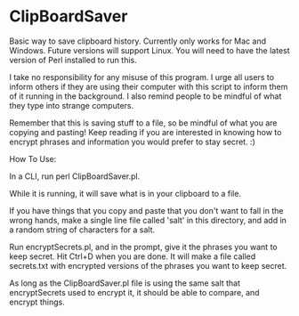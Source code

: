 # ClipBoardSaver
Basic way to save clipboard history. Currently only works for Mac and Windows. Future versions will support Linux. You will need to have the latest version of Perl installed to run this.

I take no responsibility for any misuse of this program. I urge all users to inform others if they are using their computer with this script to inform them of it running in the background. I also remind people to be mindful of what they type into strange computers.

Remember that this is saving stuff to a file, so be mindful of what you are copying and pasting! Keep reading if you are interested in knowing how to encrypt
phrases and information you would prefer to stay secret. :)

How To Use:

In a CLI, run perl ClipBoardSaver.pl.

While it is running, it will save what is in your clipboard to a file.

If you have things that you copy and paste that you don't want to fall in the wrong hands, make a single line file called 'salt' in this directory, 
and add in a random string of characters for a salt.

Run encryptSecrets.pl, and in the prompt, give it the phrases you want to keep secret. Hit Ctrl+D when you are done.  It will make a file called secrets.txt
with encrypted versions of the phrases you want to keep secret.

As long as the ClipBoardSaver.pl file is using the same salt that encryptSecrets used to encrypt it, it should be able to compare, and encrypt things.
